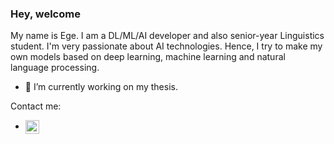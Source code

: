 ### Hey, welcome


My name is Ege. I am a DL/ML/AI developer and also senior-year Linguistics student.
I'm very passionate about AI technologies. Hence, I try to make my own models based on deep learning, machine learning and natural language processing.


- 🔭 I’m currently working on my thesis.  



Contact me:
* [<img src="https://unpkg.com/simple-icons@7.15.0/icons/linkedin.svg" alt='linkedin' height='22' align="center">](https://www.linkedin.com/in/ege-bartu-acar-55b160256/)  
